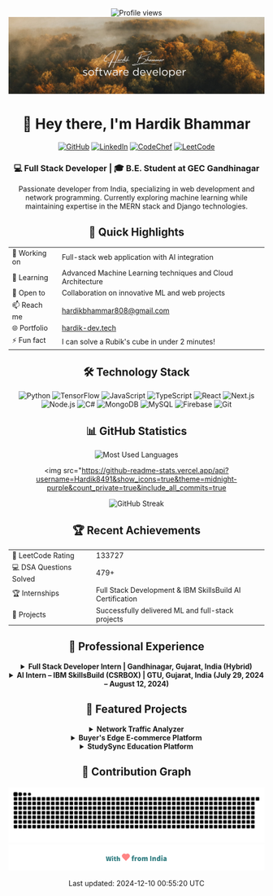 <div align="center">
  <img src="https://komarev.com/ghpvc/?username=Hardik8491&label=Profile%20views&color=0e75b6&style=flat" alt="Profile views" />
</div>

<div align="center">
  <img src="https://raw.githubusercontent.com/Hardik8491/Hardik8491/main/hero.png" alt="Hero banner" style="max-width: 100%; height: auto;" />
</div>

<h1 align="center" id="greeting-title">👋 Hey there, I'm Hardik Bhammar</h1>

<p align="center">
  <a href="https://github.com/Hardik8491"><img src="https://img.shields.io/badge/GitHub-181717?style=for-the-badge&logo=github&logoColor=white" alt="GitHub"/></a>
  <a href="https://linkedin.com/in/Hardik8491"><img src="https://img.shields.io/badge/LinkedIn-0A66C2?style=for-the-badge&logo=linkedin&logoColor=white" alt="LinkedIn"/></a>
  <a href="https://www.codechef.com/users/light8491"><img src="https://img.shields.io/badge/CodeChef-5B4638?style=for-the-badge&logo=codechef&logoColor=white" alt="CodeChef"/></a>
  <a href="https://www.leetcode.com/Hardik_8491"><img src="https://img.shields.io/badge/LeetCode-FFA116?style=for-the-badge&logo=leetcode&logoColor=black" alt="LeetCode"/></a>
</p>

<div align="center">
  <h3>💻 Full Stack Developer | 🎓 B.E. Student at GEC Gandhinagar</h3>
  <p>Passionate developer from India, specializing in web development and network programming. Currently exploring machine learning while maintaining expertise in the MERN stack and Django technologies.</p>
</div>

<h2 align="center">🚀 Quick Highlights</h2>

<div align="center">
  <table>
    <tr>
      <td>🔭 Working on</td>
      <td id="current-project">Full-stack web application with AI integration</td>
    </tr>
    <tr>
      <td  id="learning">🌱 Learning</td>
      <td>Advanced Machine Learning techniques and Cloud Architecture</td>
    </tr>
    <tr>
      <td>💼 Open to</td>
      <td>Collaboration on innovative ML and web projects</td>
    </tr>
    <tr>
      <td>📫 Reach me</td>
      <td><a href="mailto:hardikbhammar808@gmail.com">hardikbhammar808@gmail.com</a></td>
    </tr>
    <tr>
      <td>🌐 Portfolio</td>
      <td><a id="portfolio-link" href="https://hardikbhammar.dev">hardik-dev.tech</a></td>
    </tr>
    <tr>
      <td>⚡ Fun fact</td>
      <td id="fun-fact">I can solve a Rubik's cube in under 2 minutes!</td>
    </tr>
  </table>
</div>

<h2 align="center">🛠️ Technology Stack</h2>

<div align="center">
  <img src="https://img.shields.io/badge/Python-3776AB?style=for-the-badge&logo=python&logoColor=white" alt="Python" />
  <img src="https://img.shields.io/badge/TensorFlow-FF6F00?style=for-the-badge&logo=tensorflow&logoColor=white" alt="TensorFlow" />
  <img src="https://img.shields.io/badge/JavaScript-F7DF1E?style=for-the-badge&logo=javascript&logoColor=black" alt="JavaScript" />
  <img src="https://img.shields.io/badge/TypeScript-3178C6?style=for-the-badge&logo=typescript&logoColor=white" alt="TypeScript" />
  <img src="https://img.shields.io/badge/React-61DAFB?style=for-the-badge&logo=react&logoColor=black" alt="React" />
  <img src="https://img.shields.io/badge/Next.js-000000?style=for-the-badge&logo=next.js&logoColor=white" alt="Next.js" />
  <img src="https://img.shields.io/badge/Node.js-339933?style=for-the-badge&logo=node.js&logoColor=white" alt="Node.js" />
  <img src="https://img.shields.io/badge/C%23-239120?style=for-the-badge&logo=c-sharp&logoColor=white" alt="C#" />
  <img src="https://img.shields.io/badge/MongoDB-47A248?style=for-the-badge&logo=mongodb&logoColor=white" alt="MongoDB" />
  <img src="https://img.shields.io/badge/MySQL-4479A1?style=for-the-badge&logo=mysql&logoColor=white" alt="MySQL" />
  <img src="https://img.shields.io/badge/Firebase-FFCA28?style=for-the-badge&logo=firebase&logoColor=black" alt="Firebase" />
  <img src="https://img.shields.io/badge/Git-F05032?style=for-the-badge&logo=git&logoColor=white" alt="Git" />
</div>

<h2 align="center">📊 GitHub Statistics</h2>

<div align="center">
  <img src="https://github-readme-stats.vercel.app/api/top-langs?username=Hardik8491&show_icons=true&theme=midnight-purple&locale=en&layout=compact" alt="Most Used Languages" />

  <img src="https://github-readme-stats.vercel.app/api?username=Hardik8491&show_icons=true&theme=midnight-purple&count_private=true&include_all_commits=true

  <img src="https://github-readme-streak-stats.herokuapp.com/?user=Hardik8491&theme=midnight-purple" alt="GitHub Streak" />
</div>


<h2 align="center">🏆 Recent Achievements</h2>

<table align="center">
  <tr>
    <td>🎯 LeetCode Rating</td>
    <td id="leetcode-rating">133727</td>
  </tr>
  <tr>
    <td>💻 DSA Questions Solved</td>
    <td id="dsa-solved">479+</td>
  </tr>
  <tr>
    <td>🏆 Internships</td>
    <td>Full Stack Development & IBM SkillsBuild AI Certification</td>
  </tr>
  <tr>
    <td>🌟 Projects</td>
    <td>Successfully delivered ML and full-stack projects</td>
  </tr>
</table>

<h2 align="center">💼 Professional Experience</h2>

<div align="center">
  <details>
    <summary><strong>Full Stack Developer Intern | Gandhinagar, Gujarat, India (Hybrid)</strong></summary>
    <ul>
      <li>Developed a Full-Stack Web Application using Next.js and Express.js with role-based routing and JWT authentication</li>
      <li>Enhanced e-commerce functionality with Stripe payment integration</li>
      <li>Implemented Redux state management for improved data handling and user experience</li>
      <li>Collaborated with cross-functional teams on frontend and backend development</li>
      <li>Improved app stability and user satisfaction by 20% through QA testing and debugging</li>
    </ul>
  </details>

  <details>
    <summary><strong>AI Intern – IBM SkillsBuild (CSRBOX) | GTU, Gujarat, India (July 29, 2024 – August 12, 2024)</strong></summary>
    <ul>
      <li>Completed intensive AI training through IBM SkillsBuild at Gujarat Technological University</li>
      <li>Developed an intelligent banking chatbot using IBM Watson Assistant and NLP</li>
      <li>Created a user-friendly GUI for enhanced chatbot interactions</li>
      <li>Implemented advanced features including payments, reminders, and balance transfers</li>
      <li>Gained expertise in API integration, scalability optimization, and security implementation</li>
    </ul>
  </details>
</div>

<h2 align="center">🌟 Featured Projects</h2>

<div align="center">
  <details>
    <summary><strong>Network Traffic Analyzer</strong></summary>
    <ul>
      <li>Python-based network traffic analysis tool</li>
      <li>Real-time packet capture and analysis</li>
      <li>Machine learning for anomaly detection</li>
    </ul>
  </details>

  <details>
    <summary><strong>Buyer's Edge E-commerce Platform</strong></summary>
    <ul>
      <li>Full-stack e-commerce solution with Stripe integration</li>
      <li>Role-based authentication & Redux state management</li>
      <li>Admin dashboard for complete store management</li>
    </ul>
  </details>

  <details>
    <summary><strong>StudySync Education Platform</strong></summary>
    <ul>
      <li>Comprehensive course management system</li>
      <li>Student-instructor interaction platform</li>
      <li>ML-powered content recommendations</li>
    </ul>
  </details>
</div>

<h2 align="center">🐍 Contribution Graph</h2>

<div align="center">
  <img src="https://raw.githubusercontent.com/Hardik8491/Hardik8491/output/snake.svg" alt="Snake animation" />
</div>

<div align="center">
  <img src="https://raw.githubusercontent.com/Hardik8491/Hardik8491/main/with_love.png" alt="Made with ❤️" style="max-width: 100%; height: auto;" />
</div>

<p align='center' id="last-updated">Last updated: 2024-12-10 00:55:20 UTC